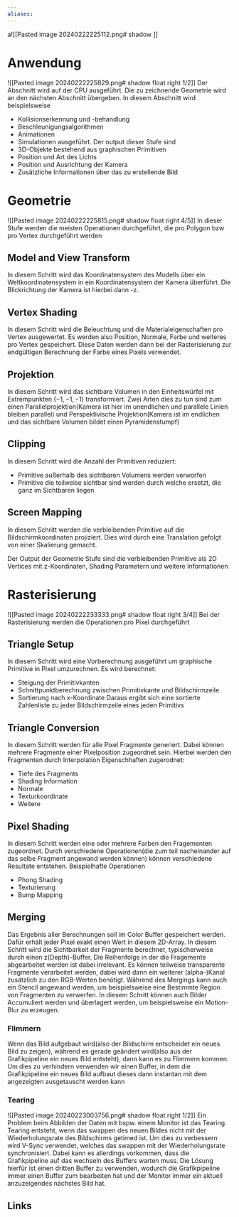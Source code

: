 ```yaml
---
aliases: 
---
```

a![[Pasted image 20240222225112.png# shadow ]]
# Anwendung
![[Pasted image 20240222225829.png# shadow float right 1/2]]
Der Abschnitt wird auf der CPU ausgeführt. Die zu zeichnende Geometrie wird an den nächsten Abschnitt übergeben.
In diesem Abschnitt wird beispielsweise
- Kollisionserkennung und -behandlung
- Beschleunigungsalgorithmen
- Animationen
- Simulationen
ausgeführt.
Der output dieser Stufe sind
- 3D-Objekte bestehend aus graphischen Primitiven
- Position und Art des Lichts
- Position und Ausrichtung der Kamera
- Zusätzliche Informationen über das zu erstellende Bild
# Geometrie
![[Pasted image 20240222225815.png# shadow float right 4/5]]
In dieser Stufe werden die meisten Operationen durchgeführt, die pro Polygon bzw pro Vertex durchgeführt werden
## Model and View Transform
In diesem Schritt wird das Koordinatensystem des Modells über ein Weltkoordinatensystem in ein Koordinatensystem der Kamera überführt. Die Blickrichtung der Kamera ist hierbei dann -z.
## Vertex Shading
In diesem Schritt wird die Beleuchtung und die Materialeigenschaften pro Vertex ausgewertet. Es werden also Position, Normale, Farbe und weiteres pro Vertex gespeichert. Diese Daten werden dann bei der Rasterisierung zur endgültigen Berechnung der Farbe eines Pixels verwendet.
## Projektion
In diesem Schritt wird das sichtbare Volumen in den Einheitswürfel mit Extrempunkten $(-1,-1,-1)$ transformiert.
Zwei Arten dies zu tun sind zum einen Parallelprojektion(Kamera ist hier im unendlichen und parallele Linien bleiben parallel) und Perspektivische Projektion(Kamera ist im endlichen und das sichtbare Volumen bildet einen Pyramidenstumpf)
## Clipping
In diesem Schritt wird die Anzahl der Primitiven reduziert:
- Primitive außerhalb des sichtbaren Volumens werden verworfen
- Primitive die teilweise sichtbar sind werden durch welche ersetzt, die ganz im Sichtbaren liegen
## Screen Mapping
In diesem Schritt werden die verbleibenden Primitive auf die Bildschirmkoordinaten projiziert. Dies wird durch eine Translation gefolgt von einer Skalierung gemacht.

Der Output der Geometrie Stufe sind die verbleibenden Primitive als 2D Vertices mit z-Koordinaten, Shading Parametern und weitere Informationen
# Rasterisierung
![[Pasted image 20240222233333.png# shadow float right 3/4]]
Bei der Rasterisierung werden die Operationen pro Pixel durchgeführt
## Triangle Setup
In diesem Schritt wird eine Vorberechnung ausgeführt um graphische Primitive in Pixel umzurechnen. Es wird berechnet:
- Steigung der Primitivkanten
- Schnittpunktberechnung zwischen Primitivkante und Bildschirmzeile
- Sortierung nach x-Koordinate
Daraus ergibt sich eine sortierte Zahlenliste zu jeder Bildschirmzeile eines jeden Primitivs
## Triangle Conversion
In diesem Schritt werden für alle Pixel Fragmente generiert. Dabei können mehrere Fragmente einer Pixelposition zugeordnet sein. Hierbei werden den Fragmenten durch Interpolation Eigenschhaften zugerodnet:
- Tiefe des Fragments
- Shading Information
- Normale
- Texturkoordinate
- Weitere
## Pixel Shading
In diesem Schritt werden eine oder mehrere Farben den Fragementen zugeordnet. Durch verschiedene Operationen(die zum teil nacheinander auf das selbe Fragment angewand werden können) können verschiedene Resultate entstehen. Beispielhafte Operationen
- Phong Shading
- Texturierung
- Bump Mapping
## Merging
Das Ergebnis aller Berechnungen soll im Color Buffer gespeichert werden. Dafür erhält jeder Pixel exakt einen Wert in diesem 2D-Array.
In diesem Schritt wird die Sichtbarkeit der Fragmente berechnet, typischerweise durch einen z(Depth)-Buffer.
Die Reihenfolge in der die Fragemente abgearbeitet werden ist dabei irrelevant. Es können teilweise transparente Fragmente verarbeitet werden, dabei wird dann ein weiterer (alpha-)Kanal zusätzlich zu den RGB-Werten benötigt.
Während des Mergings kann auch ein Stencil angewand werden, um beispielsweise eine Bestimmte Region von Fragmenten zu verwerfen.
In diesem Schritt können auch Bilder Accumuliert werden und überlagert werden, um beispielsweise ein Motion-Blur zu erzeugen.
### Flimmern
Wenn das Bild aufgebaut wird(also der Bildschirm entscheidet ein neues Bild zu zeigen), während es gerade geändert wird(also aus der Grafikpipeline ein neues Bild entsteht), dann kann es zu Flimmern kommen. Um dies zu verhindern verwenden wir einen Buffer, in dem die Grafikpipeline ein neues Bild aufbaut dieses dann instantan mit dem angezeigten ausgetauscht werden kann
### Tearing
![[Pasted image 20240223003756.png# shadow float right 1/2]]
Ein Problem beim Abbilden der Daten mit bspw. einem Monitor ist das Tearing. Tearing entsteht, wenn das swappen des neuen Bildes nicht mit der Wiederholungsrate des Bildschirms getimed ist. Um dies zu verbessern wird V-Sync verwendet, welches das swappen mit der Wiederholungsrate synchronisiert. Dabei kann es allerdings vorkommen, dass die Grafikpipeline auf das wechseln des Buffers warten muss. Die Lösung hierfür ist einen dritten Buffer zu verwenden, wodurch die Grafikpipeline immer einen Buffer zum bearbeiten hat und der Monitor immer ein aktuell anzuzeigendes nächstes Bild hat.
## Links